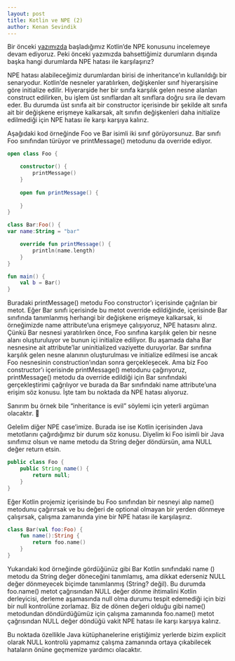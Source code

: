 ```yaml
---
layout: post
title: Kotlin ve NPE (2)
author: Kenan Sevindik
---
```


Bir önceki [yazımızda](http://www.kenansevindik.com/kotlin-ve-npe/) başladığımız Kotlin’de NPE konusunu incelemeye devam 
ediyoruz. Peki önceki yazımızda bahsettiğimiz durumların dışında başka hangi durumlarda NPE hatası ile karşılaşırız?

NPE hatası alabileceğimiz durumlardan birisi de inheritance’ın kullanıldığı bir senaryodur. Kotlin’de nesneler yaratılırken, 
değişkenler sınıf hiyerarşisine göre initialize edilir. Hiyerarşide her bir sınıfa karşılık gelen nesne alanları construct 
edilirken, bu işlem üst sınıflardan alt sınıflara doğru sıra ile devam eder. Bu durumda üst sınıfa ait bir constructor 
içerisinde bir şekilde alt sınıfa ait bir değişkene erişmeye kalkarsak, alt sınıfın değişkenleri daha initialize edilmediği 
için NPE hatası ile karşı karşıya kalırız.

Aşağıdaki kod örneğinde Foo ve Bar isimli iki sınıf görüyorsunuz. Bar sınıfı Foo sınıfından türüyor ve printMessage() 
metodunu da override ediyor.

```kotlin
open class Foo {

    constructor() {
        printMessage()
    }
    
    open fun printMessage() {
        
    }
}

class Bar:Foo() {
var name:String = "bar"

    override fun printMessage() {
        println(name.length)
    }
}

fun main() {
    val b = Bar()
}
```

Buradaki printMessage() metodu Foo constructor’ı içerisinde çağrılan bir metot. Eğer Bar sınıfı içerisinde bu metot 
override edildiğinde, içerisinde Bar sınıfında tanımlanmış herhangi bir değişkene erişmeye kalkarsak, ki örneğimizde name 
attribute’una erişmeye çalışıyoruz, NPE hatasını alırız. Çünkü Bar nesnesi yaratılırken önce, Foo sınıfına karşılık gelen 
bir nesne alanı oluşturuluyor ve bunun içi initialize ediliyor. Bu aşamada daha Bar nesnesine ait attribute’lar 
uninitialized vaziyette duruyorlar. Bar sınıfına karşılık gelen nesne alanının oluşturulması ve initialize edilmesi ise 
ancak Foo nesnesinin construction’ından sonra gerçekleşecek. Ama biz Foo constructor’ı içerisinde printMessage() metodunu 
çağırıyoruz, printMessage() metodu da override edildiği için Bar sınıfındaki gerçekleştirimi çağrılıyor ve burada da Bar 
sınıfındaki name attribute’una erişim söz konusu. İşte tam bu noktada da NPE hatası alıyoruz.

Sanırım bu örnek bile “inheritance is evil” söylemi için yeterli argüman olacaktır. 🙂

Gelelim diğer NPE case’imize. Burada ise ise Kotlin içerisinden Java metotlarını çağırdığımız bir durum söz konusu. 
Diyelim ki Foo isimli bir Java sınıfımız olsun ve name metodu da String değer döndürsün, ama NULL değer return etsin.

```java
public class Foo {
    public String name() {
        return null;
    }
}
```

Eğer Kotlin projemiz içerisinde bu Foo sınıfından bir nesneyi alıp name() metodunu çağırırsak ve bu değeri de optional 
olmayan bir yerden dönmeye çalışırsak, çalışma zamanında yine bir NPE hatası ile karşılaşırız.

```kotlin
class Bar(val foo:Foo) {
    fun name():String {
        return foo.name()
    }
}
```

Yukarıdaki kod örneğinde gördüğünüz gibi Bar Kotlin sınıfındaki name () metodu da String değer döneceğini tanımlamış, 
ama dikkat ederseniz NULL değer dönmeyecek biçimde tanımlanmış (String? değil). Bu durumda foo.name() metot çağrısından
NULL değer dönme ihtimalini Kotlin derleyicisi, derleme aşamasında null olma durumu tespit edemediği için bizi bir null 
kontrolüne zorlamaz. Biz de dönen değeri olduğu gibi name() metodundan döndürdüğümüz için çalışma zamanında foo.name() 
metot çağrısından NULL değer döndüğü vakit NPE hatası ile karşı karşıya kalırız.

Bu noktada özellikle Java kütüphanelerine eriştiğimiz yerlerde bizim explicit olarak NULL kontrolü yapmamız çalışma 
zamanında ortaya çıkabilecek hataların önüne geçmemize yardımcı olacaktır.
